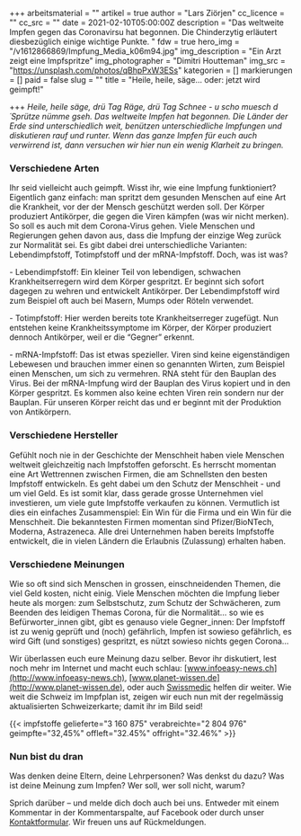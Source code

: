 +++
arbeitsmaterial = ""
artikel = true
author = "Lars Ziörjen"
cc_licence = ""
cc_src = ""
date = 2021-02-10T05:00:00Z
description = "Das weltweite Impfen gegen das Coronavirsu hat begonnen. Die Chinderzytig erläutert diesbezüglich einige wichtige Punkte. "
fdw = true
hero_img = "/v1612866869/Impfung_Media_k06m94.jpg"
img_description = "Ein Arzt zeigt eine Impfspritze"
img_photographer = "Dimitri Houtteman"
img_src = "https://unsplash.com/photos/qBhpPxW3ESs"
kategorien = []
markierungen = []
paid = false
slug = ""
title = "Heile, heile, säge… oder: jetzt wird geimpft!"

+++
_Heile, heile säge, drü Tag Räge, drü Tag Schnee - u scho muesch d´Sprütze nümme gseh. Das weltweite Impfen hat begonnen. Die Länder der Erde sind unterschiedlich weit, benützen unterschiedliche Impfungen und diskutieren rauf und runter. Wenn das ganze Impfen für euch auch verwirrend ist, dann versuchen wir hier nun ein wenig Klarheit zu bringen._

### Verschiedene Arten

Ihr seid vielleicht auch geimpft. Wisst ihr, wie eine Impfung funktioniert? Eigentlich ganz einfach: man spritzt dem gesunden Menschen auf eine Art die Krankheit, vor der der Mensch geschützt werden soll. Der Körper produziert Antikörper, die gegen die Viren kämpfen (was wir nicht merken). So soll es auch mit dem Corona-Virus gehen. Viele Menschen und Regierungen gehen davon aus, dass die Impfung der einzige Weg zurück zur Normalität sei. Es gibt dabei drei unterschiedliche Varianten: Lebendimpfstoff, Totimpfstoff und der mRNA-Impfstoff. Doch, was ist was?

\- Lebendimpfstoff: Ein kleiner Teil von lebendigen, schwachen Krankheitserregern wird dem Körper gespritzt. Er beginnt sich sofort dagegen zu wehren und entwickelt Antikörper. Der Lebendimpfstoff wird zum Beispiel oft auch bei Masern, Mumps oder Röteln verwendet.

\- Totimpfstoff: Hier werden bereits tote Krankheitserreger zugefügt. Nun entstehen keine Krankheitssymptome im Körper, der Körper produziert dennoch Antikörper, weil er die “Gegner” erkennt.

\- mRNA-Impfstoff: Das ist etwas spezieller. Viren sind keine eigenständigen Lebewesen und brauchen immer einen so genannten Wirten, zum Beispiel einen Menschen, um sich zu vermehren. RNA steht für den Bauplan des Virus. Bei der mRNA-Impfung wird der Bauplan des Virus kopiert und in den Körper gespritzt. Es kommen also keine echten Viren rein sondern nur der Bauplan. Für unseren Körper reicht das und er beginnt mit der Produktion von Antikörpern.

### Verschiedene Hersteller

Gefühlt noch nie in der Geschichte der Menschheit haben viele Menschen weltweit gleichzeitig nach Impfstoffen geforscht. Es herrscht momentan eine Art Wettrennen zwischen Firmen, die am Schnellsten den besten Impfstoff entwickeln. Es geht dabei um den Schutz der Menschheit - und um viel Geld. Es ist somit klar, dass gerade grosse Unternehmen viel investieren, um viele gute Impfstoffe verkaufen zu können. Vermutlich ist dies ein einfaches Zusammenspiel: Ein Win für die Firma und ein Win für die Menschheit. Die bekanntesten Firmen momentan sind Pfizer/BioNTech, Moderna, Astrazeneca. Alle drei Unternehmen haben bereits Impfstoffe entwickelt, die in vielen Ländern die Erlaubnis (Zulassung) erhalten haben.

### Verschiedene Meinungen

Wie so oft sind sich Menschen in grossen, einschneidenden Themen, die viel Geld kosten, nicht einig. Viele Menschen möchten die Impfung lieber heute als morgen: zum Selbstschutz, zum Schutz der Schwächeren, zum Beenden des leidigen Themas Corona, für die Normalität… so wie es Befürworter_innen gibt, gibt es genauso viele Gegner_innen: Der Impfstoff ist zu wenig geprüft und (noch) gefährlich, Impfen ist sowieso gefährlich, es wird Gift (und sonstiges) gespritzt, es nützt sowieso nichts gegen Corona…

Wir überlassen euch eure Meinung dazu selber. Bevor ihr diskutiert, lest noch mehr im Internet und macht euch schlau: [www.infoeasy-news.ch](http://www.infoeasy-news.ch), [www.planet-wissen.de](http://www.planet-wissen.de), oder auch [Swissmedic](https://vimeo.com/491313737) helfen dir weiter. Wie weit die Schweiz im Impfplan ist, zeigen wir euch nun mit der regelmässig aktualisierten Schweizerkarte; damit ihr im Bild seid!

{{< impfstoffe gelieferte="3 160 875" verabreichte="2 804 976" geimpfte="32,45%" offleft="32.45%" offright="32.46%" >}}

### Nun bist du dran

Was denken deine Eltern, deine Lehrpersonen? Was denkst du dazu? Was ist deine Meinung zum Impfen? Wer soll, wer soll nicht, warum?

Sprich darüber – und melde dich doch auch bei uns. Entweder mit einem Kommentar in der Kommentarspalte, auf Facebook oder durch unser [Kontaktformular](https://www.chinderzytig.ch/kontakt/). Wir freuen uns auf Rückmeldungen.
